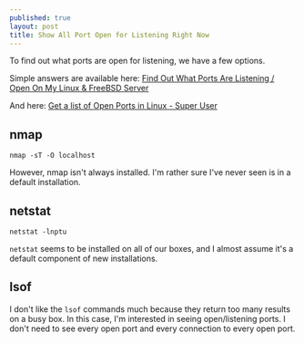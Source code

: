 ```yaml
---
published: true
layout: post
title: Show All Port Open for Listening Right Now
---
```


To find out what ports are open for listening, we have a few options.

Simple answers are available here: [Find Out What Ports Are Listening / Open On My Linux & FreeBSD Server](http://www.cyberciti.biz/faq/how-do-i-find-out-what-ports-are-listeningopen-on-my-linuxfreebsd-server/)

And here: [Get a list of Open Ports in Linux - Super User](http://superuser.com/questions/529830/get-a-list-of-open-ports-in-linux)


## nmap

```
nmap -sT -O localhost
```

However, nmap isn't always installed. I'm rather sure I've never seen is in a default installation.


## netstat

```
netstat -lnptu
```

`netstat` seems to be installed on all of our boxes, and I almost assume it's a default component of new installations.


## lsof

I don't like the `lsof` commands much because they return too many results on a busy box. In this case, I'm interested in seeing open/listening ports. I don't need to see every open port and every connection to every open port.



